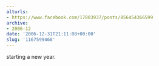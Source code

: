```yaml
---
alturls:
- https://www.facebook.com/17803937/posts/856454366599
archive:
- 2006-12
date: '2006-12-31T21:11:08+00:00'
slug: '1167599468'
---
```


starting a new year.

